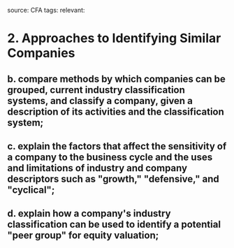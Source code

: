 source: CFA
tags: 
relevant: 

# 2. Approaches to Identifying Similar Companies

## b. compare methods by which companies can be grouped, current industry classification systems, and classify a company, given a description of its activities and the classification system;
## c. explain the factors that affect the sensitivity of a company to the business cycle and the uses and limitations of industry and company descriptors such as "growth," "defensive," and "cyclical";
## d. explain how a company's industry classification can be used to identify a potential "peer group" for equity valuation;


